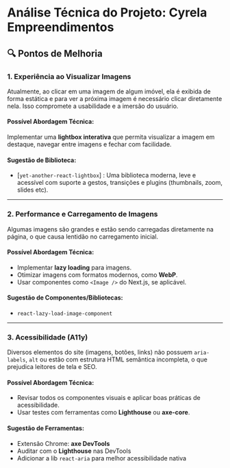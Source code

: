 # Análise Técnica do Projeto: Cyrela Empreendimentos


## 🔍 Pontos de Melhoria

### 1. **Experiência ao Visualizar Imagens**
Atualmente, ao clicar em uma imagem de algum imóvel, ela é exibida de forma estática e para ver a próxima imagem é necessário clicar diretamente nela. Isso compromete a usabilidade e a imersão do usuário.

#### Possível Abordagem Técnica:
Implementar uma **lightbox interativa** que permita visualizar a imagem em destaque, navegar entre imagens e fechar com facilidade.

#### Sugestão de Biblioteca:
- [`yet-another-react-lightbox`] : 
  Uma biblioteca moderna, leve e acessível com suporte a gestos, transições e plugins (thumbnails, zoom, slides etc).

---

### 2. **Performance e Carregamento de Imagens**
Algumas imagens são grandes e estão sendo carregadas diretamente na página, o que causa lentidão no carregamento inicial.

#### Possível Abordagem Técnica:
- Implementar **lazy loading** para imagens.
- Otimizar imagens com formatos modernos, como **WebP**.
- Usar componentes como `<Image />` do Next.js, se aplicável.

#### Sugestão de Componentes/Bibliotecas:
- `react-lazy-load-image-component`

---

### 3. **Acessibilidade (A11y)**
Diversos elementos do site (imagens, botões, links) não possuem `aria-labels`, `alt` ou estão com estrutura HTML semântica incompleta, o que prejudica leitores de tela e SEO.

#### Possível Abordagem Técnica:
- Revisar todos os componentes visuais e aplicar boas práticas de acessibilidade.
- Usar testes com ferramentas como **Lighthouse** ou **axe-core**.

#### Sugestão de Ferramentas:
- Extensão Chrome: **axe DevTools**
- Auditar com o **Lighthouse** nas DevTools
- Adicionar a lib `react-aria` para melhor acessibilidade nativa



